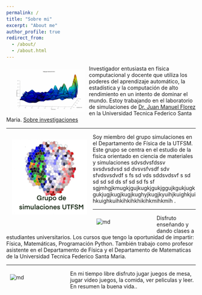 ```yaml
---
permalink: /
title: "Sobre mi"
excerpt: "About me"
author_profile: true
redirect_from: 
  - /about/
  - /about.html
---
```



<img src="/images/montecarlo.gif" alt="md" width="200px" align="left" style="padding:10px;"> Investigador entusiasta en física computacional y docente que utiliza los poderes del aprendizaje automático, la estadística y la computación de alto rendimiento en un intento de dominar el mundo. Estoy trabajando en el laboratorio de simulaciones de [Dr. Juan Manuel Florez](https://fisica.usm.cl/) en la Universidad Tecnica Federico Santa Maria. [Sobre investigaciones](/research/)


---


<img src="/images/grupo.jpg" alt="md" width="200px" align="left" style="padding:15px;"> Soy miembro del grupo simulaciones en el Departamento de Física de la UTFSM. Este grupo se centra en el estudio de la fisica orientado en ciencia de materiales y simulaciones sdvsdvsfdssv svsdvsdvsd sd dvsvsfvsdf  sdv sfvdsvsdvdf s fs sd vds sddsvdsvf  s sd sd sd sd ds sf sd sd fs sf sgjmhgjkmugkjgujkugkjgukjggujkgukjugkgukjugjkugjkugjkughyjkugjkyuihjkuighkjuihkuighkuihkihkihkhikihkmihkmih . 


---


<img src="/images/light.png" alt="md" width="150px" align="left" style="padding:10px;"> Disfruto enseñando y dando clases a estudiantes universitarios. Los cursos que tengo la oportunidad de impartir: Física, Matemáticas, Programación Python. También trabajo como profesor asistente en el Departamento de Física y el Departamento de Matematicas de la Universidad Tecnica Federico Santa Maria.


---


<img src="/images/beach.jpg" alt="md" width="150px" align="left" style="padding:10px;"> En mi tiempo libre disfruto jugar juegos de mesa, jugar video juegos, la comida, ver peliculas y leer. En resumen la buena vida..

